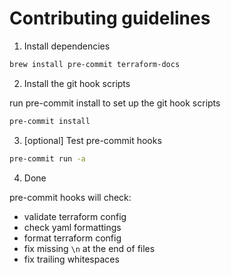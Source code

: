 # Contributing guidelines

1. Install dependencies

```zsh
brew install pre-commit terraform-docs
```

2. Install the git hook scripts

run pre-commit install to set up the git hook scripts

```zsh
pre-commit install
```

3. [optional] Test pre-commit hooks

```zsh
pre-commit run -a
```

4. Done

pre-commit hooks will check:

- validate terraform config
- check yaml formattings
- format terraform config
- fix missing `\n` at the end of files
- fix trailing whitespaces

